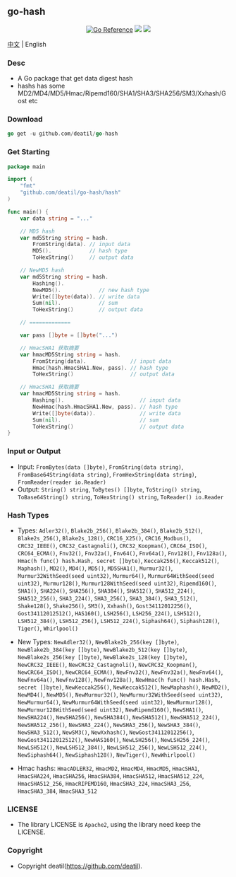 ## go-hash

<p align="center">
<a href="https://pkg.go.dev/github.com/deatil/go-hash" ><img src="https://pkg.go.dev/badge/deatil/go-hash.svg" alt="Go Reference"></a>
<a href="https://codecov.io/gh/deatil/go-hash" ><img src="https://codecov.io/gh/deatil/go-hash/graph/badge.svg?token=SS2Z1IY0XL"/></a>
<img src="https://goreportcard.com/badge/github.com/deatil/go-hash" />
</p>

[中文](README_CN.md) | English


### Desc

*  A Go package that get data digest hash
*  hashs has some MD2/MD4/MD5/Hmac/Ripemd160/SHA1/SHA3/SHA256/SM3/Xxhash/Gost etc


### Download

~~~go
go get -u github.com/deatil/go-hash
~~~


### Get Starting

~~~go
package main

import (
    "fmt"
    "github.com/deatil/go-hash/hash"
)

func main() {
    var data string = "..."

    // MD5 hash
    var md5String string = hash.
        FromString(data). // input data
        MD5().            // hash type
        ToHexString()     // output data

    // NewMD5 hash
    var md5String string = hash.
        Hashing().
        NewMD5().            // new hash type
        Write([]byte(data)). // write data
        Sum(nil).            // sum
        ToHexString()        // output data

    // =============

    var pass []byte = []byte("...")

    // HmacSHA1 获取摘要
    var hmacMD5String string = hash.
        FromString(data).              // input data
        Hmac(hash.HmacSHA1.New, pass). // hash type
        ToHexString()                  // output data

    // HmacSHA1 获取摘要
    var hmacMD5String string = hash.
        Hashing().                        // input data
        NewHmac(hash.HmacSHA1.New, pass). // hash type
        Write([]byte(data)).              // write data
        Sum(nil).                         // sum
        ToHexString()                     // output data
}
~~~


### Input or Output

*  Input:
`FromBytes(data []byte)`, `FromString(data string)`, `FromBase64String(data string)`, `FromHexString(data string)`, `FromReader(reader io.Reader)`
*  Output:
`String() string`, `ToBytes() []byte`, `ToString() string`, `ToBase64String() string`, `ToHexString() string`, `ToReader() io.Reader`


### Hash Types

*  Types:
`Adler32()`,
`Blake2b_256()`, `Blake2b_384()`, `Blake2b_512()`, `Blake2s_256()`, `Blake2s_128()`,
`CRC16_X25()`, `CRC16_Modbus()`,
`CRC32_IEEE()`, `CRC32_Castagnoli()`, `CRC32_Koopman()`,
`CRC64_ISO()`, `CRC64_ECMA()`,
`Fnv32()`, `Fnv32a()`, `Fnv64()`, `Fnv64a()`, `Fnv128()`, `Fnv128a()`,
`Hmac(h func() hash.Hash, secret []byte)`,
`Keccak256()`, `Keccak512()`,
`Maphash()`,
`MD2()`, `MD4()`, `MD5()`, `MD5SHA1()`,
`Murmur32()`, `Murmur32WithSeed(seed uint32)`,
`Murmur64()`, `Murmur64WithSeed(seed uint32)`,
`Murmur128()`, `Murmur128WithSeed(seed uint32)`,
`Ripemd160()`,
`SHA1()`, `SHA224()`, `SHA256()`, `SHA384()`, `SHA512()`, `SHA512_224()`, `SHA512_256()`,
`SHA3_224()`, `SHA3_256()`, `SHA3_384()`, `SHA3_512()`,
`Shake128()`, `Shake256()`,
`SM3()`, `Xxhash()`, `Gost34112012256()`, `Gost34112012512()`, `HAS160()`, `LSH256()`, `LSH256_224()`, `LSH512()`, `LSH512_384()`, `LSH512_256()`, `LSH512_224()`, `Siphash64()`, `Siphash128()`, `Tiger()`, `Whirlpool()`

*  New Types:
`NewAdler32()`,
`NewBlake2b_256(key []byte)`, `NewBlake2b_384(key []byte)`, `NewBlake2b_512(key []byte)`, `NewBlake2s_256(key []byte)`, `NewBlake2s_128(key []byte)`,
`NewCRC32_IEEE()`, `NewCRC32_Castagnoli()`, `NewCRC32_Koopman()`,
`NewCRC64_ISO()`, `NewCRC64_ECMA()`,
`NewFnv32()`, `NewFnv32a()`, `NewFnv64()`, `NewFnv64a()`, `NewFnv128()`, `NewFnv128a()`,
`NewHmac(h func() hash.Hash, secret []byte)`,
`NewKeccak256()`, `NewKeccak512()`,
`NewMaphash()`,
`NewMD2()`, `NewMD4()`, `NewMD5()`,
`NewMurmur32()`, `NewMurmur32WithSeed(seed uint32)`,
`NewMurmur64()`, `NewMurmur64WithSeed(seed uint32)`,
`NewMurmur128()`, `NewMurmur128WithSeed(seed uint32)`,
`NewRipemd160()`,
`NewSHA1()`, `NewSHA224()`, `NewSHA256()`, `NewSHA384()`, `NewSHA512()`, `NewSHA512_224()`, `NewSHA512_256()`,
`NewSHA3_224()`, `NewSHA3_256()`, `NewSHA3_384()`, `NewSHA3_512()`,
`NewSM3()`, `NewXxhash()`, `NewGost34112012256()`, `NewGost34112012512()`, `NewHAS160()`, `NewLSH256()`, `NewLSH256_224()`, `NewLSH512()`, `NewLSH512_384()`, `NewLSH512_256()`, `NewLSH512_224()`, `NewSiphash64()`, `NewSiphash128()`, `NewTiger()`, `NewWhirlpool()`

*  Hmac hashs:
`HmacADLER32`, `HmacMD2`, `HmacMD4`, `HmacMD5`, `HmacSHA1`, `HmacSHA224`, `HmacSHA256`, `HmacSHA384`, `HmacSHA512`, `HmacSHA512_224`, `HmacSHA512_256`, `HmacRIPEMD160`, `HmacSHA3_224`, `HmacSHA3_256`, `HmacSHA3_384`, `HmacSHA3_512`


### LICENSE

*  The library LICENSE is `Apache2`, using the library need keep the LICENSE.


### Copyright

*  Copyright deatil(https://github.com/deatil).
